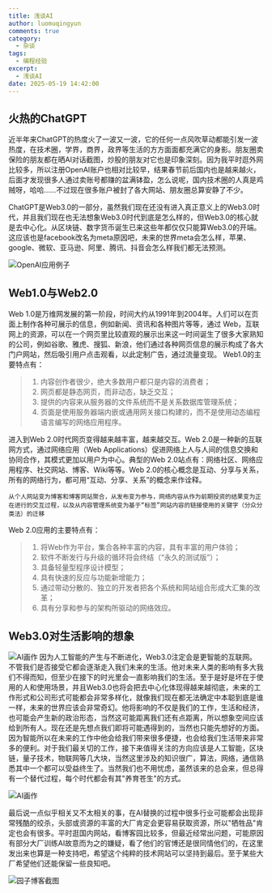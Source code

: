 ```yaml
---
title: 浅谈AI
author: luomuqingyun
comments: true
category:
  - 杂谈
tags:
  - 编程经验
excerpt:
  - 浅谈AI
date: 2025-05-19 14:42:00
---
```


## 火热的ChatGPT
近半年来ChatGPT的热度火了一波又一波，它的任何一点风吹草动都能引发一波热度，在技术圈，学界，商界，政界等生活的方方面面都充满它的身影。朋友圈卖保险的朋友都在晒AI对话截图，炒股的朋友对它也是印象深刻。因为我平时逛外网比较多，所以注册OpenAI账户也相对比较早，结果春节前后国内也是越来越火，后面才发现很多人通过卖账号都赚的盆满钵盈，怎么说呢，国内技术圈的人真是鸡贼呀，哈哈……不过现在很多账户被封了各大网站、朋友圈总算安静了不少。

ChatGPT是Web3.0的一部分，虽然我们现在还没有进入真正意义上的Web3.0时代，并且我们现在也无法想象Web3.0时代到底是怎么样的，但Web3.0的核心就是去中心化。从区块链、数字货币诞生已来这些年都仅仅只能算Web3.0的开端。这应该也是facebook改名为meta原因吧，未来的世界meta会怎么样，苹果、google、微软、亚马逊、阿里、腾讯、抖音会怎么样我们都无法预测。

![OpenAI应用例子](https://files.mdnice.com/user/38598/fc0dd7ab-31ff-42c5-9e72-1d3959f5273a.png)

## Web1.0与Web2.0
Web 1.0是万维网发展的第一阶段，时间大约从1991年到2004年。人们可以在页面上制作各种可展示的信息，例如新闻、资讯和各种图片等等，通过 Web，互联网上的资源，可以在一个网页里比较直观的展示出来这一时间诞生了很多大家熟知的公司，例如谷歌、雅虎、搜狐、新浪，他们通过各种网页信息的展示构成了各大门户网站，然后吸引用户点击观看，以此定制广告，通过流量变现。
Web1.0的主要特点有：
> 1. 内容创作者很少，绝大多数用户都只是内容的消费者；
> 1. 网页都是静态网页，而非动态，缺乏交互；
> 1. 提供的内容来从服务器的文件系统而不是关系数据库管理系统；
> 1. 页面是使用服务器端内嵌或通用网关接口构建的，而不是使用动态编程语言编写的网络应用程序。

进入到Web 2.0时代网页变得越来越丰富，越来越交互。Web 2.0是一种新的互联网方式，通过网络应用（Web Applications）促进网络上人与人间的信息交换和协同合作，其模式更加以用户为中心。典型的Web 2.0站点有：网络社区、网络应用程序、社交网站、博客、Wiki等等。Web 2.0的核心概念是互动、分享与关系，所有的网络行为，都可用“互动、分享、关系”的概念来作诠释。

`
从个人网站变为博客和博客网站聚合，从发布变为参与，网络内容从作为前期投资的结果变为正在进行的交互过程，以及从内容管理系统变为基于“标签”网站内容的链接使用的关键字（分众分类法）的迁移
`

Web 2.0应用的主要特点有：
> 1. 将Web作为平台，集合各种丰富的内容，具有丰富的用户体验；
> 1. 软件不断发行与升级的循环将会终结（“永久的测试版”）；
> 1. 具备轻量型程序设计模型；
> 1. 具有快速的反应与功能新增能力；
> 1. 通过带动分散的、独立的开发者把各个系统和网站组合形成大汇集的改革；
> 1. 具有分享和参与的架构所驱动的网络效应。

## Web3.0对生活影响的想象

![AI画作](https://files.mdnice.com/user/38598/f99ecbe8-7949-49ad-a828-b96ee342f61b.png)
因为人工智能的产生与不断进化，Web3.0注定会是更智能的互联网。不管我们是否接受它都会逐渐走入我们未来的生活。他对未来人类的影响有多大我们不得而知，但至少在接下的时光里会一直影响我们的生活。至于是好是坏在于使用的人和使用场景，并且Web3.0也将会把去中心化体现得越来越彻底，未来的工作形式和公司形式可能都会非常多样化，就像我们现在都无法确定中本聪到底是谁一样，未来的世界应该会非常奇幻。他将影响的不仅是我们的工作，生活和经济，也可能会产生新的政治形态，当然这可能距离我们还有点距离，所以想象空间应该给到所有人。现在还是先想点我们即将可能遇得到的，当然也只能先想好的方面。因为智能所以在未来的工作中他会给我们带来很多便捷，也会给我们生活带来非常多的便利。对于我们最关切的工作，接下来值得关注的方向应该是人工智能，区块链，量子技术，物联网等几大块，当然这里涉及的知识很广，算法，网络，通信熟悉其中一个都可以受益终生了。当然我们也不用忧虑，虽然该来的总会来，但总得有一个替代过程，每个时代都会有其"养育苍生"的方式。

![AI画作](https://files.mdnice.com/user/38598/d0d3e43c-067f-4b86-9bd5-c7509345dc16.png)

最后说一点似乎相关又不太相关的事，在AI替换的过程中很多行业可能都会出现非常残酷的绞杀，头部或资源的丰富的大厂肯定会更容易获取资源，所以"牺牲品"肯定也会有很多。平时逛国内网站，看博客园比较多，但最近经常出问题，可能原因有部分大厂训练AI故意而为之的嫌疑，看了他们的官博还是很同情他们的，在这里发出来也算是一种支持吧，希望这个纯粹的技术网站可以坚持到最后。至于某些大厂希望他们还能保留一些良知吧。

![园子博客截图](https://files.mdnice.com/user/38598/908635e7-35c4-4196-9dcf-70723b6f9778.png)






